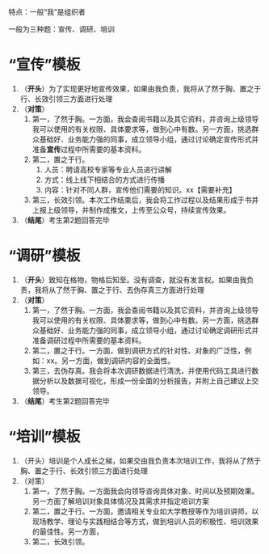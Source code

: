 特点：一般“我”是组织者

一般为三种题：宣传、调研、培训

# “宣传”模板

1. （**开头**）为了实现更好地宣传效果，如果由我负责，我将从了然于胸、置之于行、长效引领三方面进行处理
2. （**对策**）
   1. 第一，了然于胸。一方面，我会查阅书籍以及其它资料，并咨询上级领导我可以使用的有关权限、具体要求等，做到心中有数。另一方面，挑选群众基础好、业务能力强的同事，成立领导小组，通过讨论确定宣传形式并准备**宣传**过程中所需要的基本资料。
   2. 第二，置之于行。
      1. 人员：聘请高校专家等专业人员进行讲解
      2. 方式：线上线下相结合的方式进行传播
      3. 内容：针对不同人群，宣传他们需要的知识。xx【需要补充】
   3. 第三，长效引领。本次工作结束后，我会将工作过程以及结果形成于书并上报上级领导，并制作成推文，上传至公众号，持续宣传效果。
3. （**结尾**）考生第2题回答完毕

# “调研”模板

1. （**开头**）致知在格物，物格后知至。没有调查，就没有发言权。如果由我负责，我将从了然于胸、置之于行、去伪存真三方面进行处理
2. （**对策**）
   1. 第一，了然于胸。一方面，我会查阅书籍以及其它资料，并咨询上级领导我可以使用的有关权限、具体要求等，做到心中有数。另一方面，挑选群众基础好、业务能力强的同事，成立领导小组，通过讨论确定调研形式并准备调研过程中所需要的基本资料。
   2. 第二，置之于行。一方面，做到调研方式的针对性、对象的广泛性，例如：xx。另一方面，做到调研内容的全面性。
   3. 第三，去伪存真。我会将本次调研数据进行清洗，并使用代码工具进行数据分析以及数据可视化，形成一份全面的分析报告，并附上自己建议上交领导。
3. （**结尾**）考生第2题回答完毕

# “培训”模板

1. （开头）培训是个人成长之梯，如果交由我负责本次培训工作，我将从了然于胸、置之于行、长效引领三方面进行处理
2. （对策）
   1. 第一，了然于胸。一方面我会向领导咨询具体对象、时间以及预期效果。另一方面了解培训对象具体情况及其需求并指定培训方案
   2. 第二，置之于行。一方面，邀请相关专业如大学教授等作为培训讲师，以现场教学、理论与实践相结合等方式，做到培训人员的积极性、培训效果的最佳性。另一方面，
   3. 第二，长效引领。